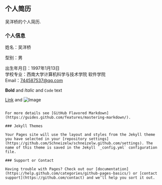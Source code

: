 ## 个人简历

吴洋桥的个人简历.

### 个人信息
姓名：吴洋桥</br>

型别：男</br>

出生年月日：1997年1月13日</br>
学校专业：西南大学计算机科学与技术学院 软件学院</br>
Email：744587537@qq.com</br>

**Bold** and _Italic_ and `Code` text

[Link](url) and ![Image](src)
```

For more details see [GitHub Flavored Markdown](https://guides.github.com/features/mastering-markdown/).

### Jekyll Themes

Your Pages site will use the layout and styles from the Jekyll theme you have selected in your [repository settings](https://github.com/Schneizelw/schneizelw.github.com/settings). The name of this theme is saved in the Jekyll `_config.yml` configuration file.

### Support or Contact

Having trouble with Pages? Check out our [documentation](https://help.github.com/categories/github-pages-basics/) or [contact support](https://github.com/contact) and we’ll help you sort it out.
